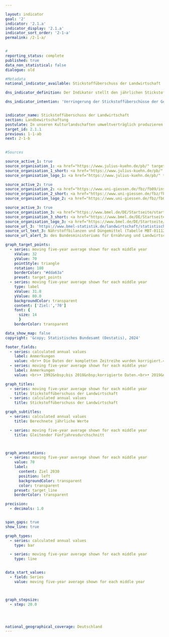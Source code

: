 ```yaml
---

layout: indicator        
goal: '2'        
indicator: '2.1.a'        
indicator_display: '2.1.a'        
indicator_sort_order: '2-1-a'        
permalink: /2-1-a/        


#
reporting_status: complete        
published: true        
data_non_statistical: false        
dialogue: old

#Metadata        
national_indicator_available: Stickstoffüberschuss der Landwirtschaft        

dns_indicator_definition: Der Indikator stellt den jährlichen Stickstoffüberschuss für den Sektor Landwirtschaft, berechnet als Stickstoffzufuhr abzüglich Abfuhr von Stickstoff, in Kilogramm (<abbr title="Kilogramm" tabindex="0">kg</abbr>) je Hektar (<abbr title="Hektar" tabindex="0">ha</abbr>) und Jahr landwirtschaftlich genutzter Fläche dar.        

dns_indicator_intention: 'Verringerung der Stickstoffüberschüsse der Gesamtbilanz für Deutschland auf 70 Kilogramm je Hektar landwirtschaftlich genutzter Fläche im Jahresmittel 2028 – 2032'        


indicator_name: Stickstoffüberschuss der Landwirtschaft        
section: Landbewirtschaftung        
postulate: In unseren Kulturlandschaften umweltverträglich produzieren        
target_id: 2.1.1        
previous: 1-1-ab        
next: 2-1-b        
   

#Sources        

source_active_1: true
source_organisation_1: <a href="https://www.julius-kuehn.de/pb/" target="_blank" onclick="return confirm_alert('des Instituts für Pflanzenbau und Bodenkunde des Julius Kühn-Institut', 'De')">Institut für Pflanzenbau und Bodenkunde des Julius Kühn-Institut</a>
source_organisation_1_short: <a href="https://www.julius-kuehn.de/pb/" target="_blank" onclick="return confirm_alert('des Instituts für Pflanzenbau und Bodenkunde des Julius Kühn-Institut', 'De')">Institut für Pflanzenbau und Bodenkunde des Julius Kühn-Institut</a>
source_organisation_logo_1: <a href="https://www.julius-kuehn.de/pb/" target="_blank" onclick="return confirm_alert('des Instituts für Pflanzenbau und Bodenkunde des Julius Kühn-Institut', 'De')"><img src="https://dns-indikatoren.de/public/OrgImgDe/jki.png" alt="Institut für Pflanzenbau und Bodenkunde des Julius Kühn-Institut" title=" Klicken Sie hier um zur Homepage der Organisation Institut für Pflanzenbau und Bodenkunde des Julius Kühn-Institut zu gelangen." style="height:60px; width:148px; border:transparent"/></a>

source_active_2: true
source_organisation_2: <a href="https://www.uni-giessen.de/fbz/fb09/institute/ilr" target="_blank" onclick="return confirm_alert('der Universität Gießen', 'De')">Institut für Landschaftsökologie und Ressourcenmanagement der Universität Gießen</a>
source_organisation_2_short: <a href="https://www.uni-giessen.de/fbz/fb09/institute/ilr" target="_blank" onclick="return confirm_alert('der Universität Gießen', 'De')">Institut für Landschaftsökologie und Ressourcenmanagement der Universität Gießen</a>
source_organisation_logo_2: <a href="https://www.uni-giessen.de/fbz/fb09/institute/ilr" target="_blank" onclick="return confirm_alert('der Universität Gießen', 'De')"><img src="https://dns-indikatoren.de/public/OrgImgDe/ug.png" alt="Institut für Landschaftsökologie und Ressourcenmanagement der Universität Gießen" title=" Klicken Sie hier um zur Homepage der Organisation Institut für Landschaftsökologie und Ressourcenmanagement der Universität Gießen zu gelangen." style="height:60px; width:148px; border:transparent"/></a>

source_active_3: true
source_organisation_3: <a href="https://www.bmel.de/DE/Startseite/startseite_node.html" target="_blank" onclick="return confirm_alert('des Bundesministeriums für Ernährung und Landwirtschaft', 'De')">Bundesministerium für Ernährung und Landwirtschaft</a>
source_organisation_3_short: <a href="https://www.bmel.de/DE/Startseite/startseite_node.html" target="_blank" onclick="return confirm_alert('des Bundesministeriums für Ernährung und Landwirtschaft', 'De')">Bundesministerium für Ernährung und Landwirtschaft</a>
source_organisation_logo_3: <a href="https://www.bmel.de/DE/Startseite/startseite_node.html" target="_blank" onclick="return confirm_alert('des Bundesministeriums für Ernährung und Landwirtschaft', 'De')"><img src="https://dns-indikatoren.de/public/OrgImgDe/bmel.png" alt="Bundesministerium für Ernährung und Landwirtschaft" title=" Klicken Sie hier um zur Homepage der Organisation Bundesministerium für Ernährung und Landwirtschaft zu gelangen." style="height:60px; width:148px; border:transparent"/></a>
source_url_3: 'https://www.bmel-statistik.de/landwirtschaft/statistischer-monatsbericht-des-bmel-kapitel-a-landwirtschaft/'
source_url_text_3: Nährstoffbilanzen und Düngemittel (Tabelle MBT-0111260-0000)
source_url_alert_3: des Bundesministeriums für Ernährung und Landwirtschaft

graph_target_points:
  - series: moving five-year average shown for each middle year
    xValue: 32
    yValue: 70
    pointStyle: triangle
    rotation: 180
    borderColor: "#dda63a"
    preset: target_points
  - series: moving five-year average shown for each middle year
    type: label
    xValue: 31.8
    yValue: 80.0
    backgroundColor: transparent
    content: ['Ziel:','70']
    font: {
      size: 14
      }
    borderColor: transparent        

data_show_map: false        
copyright: '&copy; Statistisches Bundesamt (Destatis), 2024'        

footer_fields:
  - series: calculated annual values
    label: Anmerkungen
    value: <br>• Die Daten der kompletten Zeitreihe wurden korrigiert.<br>• Datenbasis für 1990&nbsp;zum Teil unsicher.<br>• 2021&nbsp;vorläufige Daten.
  - series: moving five-year average shown for each middle year
    label: Anmerkungen
    value: <br>• 1992&nbsp;bis 2018&nbsp;korrigierte Daten.<br>• 2019&nbsp;vorläufige Daten.        

graph_titles:
  - series: moving five-year average shown for each middle year
    title: Stickstoffüberschuss der Landwirtschaft
  - series: calculated annual values
    title: Stickstoffüberschuss der Landwirtschaft        

graph_subtitles:
  - series: calculated annual values
    title: Berechnete jährliche Werte

  - series: moving five-year average shown for each middle year
    title: Gleitender Fünfjahresdurchschnitt



graph_annotations:
  - series: moving five-year average shown for each middle year
    value: 70
    label:
      content: Ziel 2030
      position: left
      backgroundColor: transparent
      color: transparent
    preset: target_line
    borderColor: transparent        

precision:
  - decimals: 1.0


span_gaps: true        
show_line: true        

graph_types:
  - series: calculated annual values
    type: bar

  - series: moving five-year average shown for each middle year
    type: line


data_start_values:
  - field: Series
    value: moving five-year average shown for each middle year        



graph_stepsize:
  - step: 20.0




national_geographical_coverage: Deutschland                
---
```

